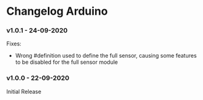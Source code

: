 # Changelog Arduino

### v1.0.1 - 24-09-2020
Fixes:
<ul>
<li>Wrong #definition used to define the full sensor, causing some features to be disabled for the full sensor module</li>
</ul>

### v1.0.0 - 22-09-2020
Initial Release